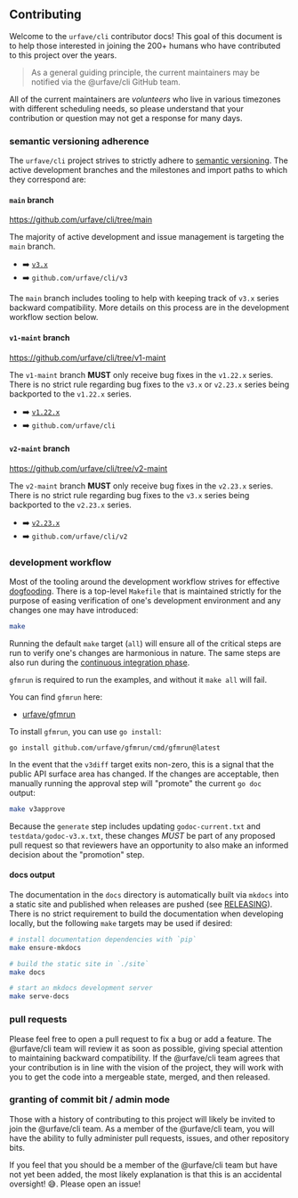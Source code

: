 ## Contributing

Welcome to the `urfave/cli` contributor docs! This goal of this document is to help those
interested in joining the 200+ humans who have contributed to this project over the years.

> As a general guiding principle, the current maintainers may be notified via the
> @urfave/cli GitHub team.

All of the current maintainers are *volunteers* who live in various timezones with
different scheduling needs, so please understand that your contribution or question may
not get a response for many days.

### semantic versioning adherence

The `urfave/cli` project strives to strictly adhere to [semantic
versioning](https://semver.org/spec/v2.0.0.html). The active development branches and the
milestones and import paths to which they correspond are:

#### `main` branch

<https://github.com/urfave/cli/tree/main>

The majority of active development and issue management is targeting the `main` branch.

- :arrow_right: [`v3.x`](https://github.com/urfave/cli/milestone/5)
- :arrow_right: `github.com/urfave/cli/v3`

The `main` branch includes tooling to help with keeping track of `v3.x` series backward
compatibility. More details on this process are in the development workflow section below.

#### `v1-maint` branch

<https://github.com/urfave/cli/tree/v1-maint>

The `v1-maint` branch **MUST** only receive bug fixes in the `v1.22.x` series. There is no
strict rule regarding bug fixes to the `v3.x` or `v2.23.x` series being backported to the
`v1.22.x` series.

- :arrow_right: [`v1.22.x`](https://github.com/urfave/cli/milestone/11)
- :arrow_right: `github.com/urfave/cli`

#### `v2-maint` branch

<https://github.com/urfave/cli/tree/v2-maint>

The `v2-maint` branch **MUST** only receive bug fixes in the `v2.23.x` series. There is no
strict rule regarding bug fixes to the `v3.x` series being backported to the `v2.23.x`
series.

- :arrow_right: [`v2.23.x`](https://github.com/urfave/cli/milestone/16)
- :arrow_right: `github.com/urfave/cli/v2`

### development workflow

Most of the tooling around the development workflow strives for effective
[dogfooding](https://en.wikipedia.org/wiki/Eating_your_own_dog_food). There is a top-level
`Makefile` that is maintained strictly for the purpose of easing verification of one's
development environment and any changes one may have introduced:

```sh
make
```

Running the default `make` target (`all`) will ensure all of the critical steps are run to
verify one's changes are harmonious in nature. The same steps are also run during the
[continuous integration
phase](https://github.com/urfave/cli/blob/main/.github/workflows/test.yml).

`gfmrun` is required to run the examples, and without it `make all` will fail.

You can find `gfmrun` here:

- [urfave/gfmrun](https://github.com/urfave/gfmrun)

To install `gfmrun`, you can use `go install`:

```
go install github.com/urfave/gfmrun/cmd/gfmrun@latest
```

In the event that the `v3diff` target exits non-zero, this is a signal that the public API
surface area has changed. If the changes are acceptable, then manually running the
approval step will "promote" the current `go doc` output:

```sh
make v3approve
```

Because the `generate` step includes updating `godoc-current.txt` and
`testdata/godoc-v3.x.txt`, these changes *MUST* be part of any proposed pull request so
that reviewers have an opportunity to also make an informed decision about the "promotion"
step.

#### docs output

The documentation in the `docs` directory is automatically built via `mkdocs` into a
static site and published when releases are pushed (see [RELEASING](./RELEASING.md)). There
is no strict requirement to build the documentation when developing locally, but the
following `make` targets may be used if desired:

```sh
# install documentation dependencies with `pip`
make ensure-mkdocs
```

```sh
# build the static site in `./site`
make docs
```

```sh
# start an mkdocs development server
make serve-docs
```

### pull requests

Please feel free to open a pull request to fix a bug or add a feature. The @urfave/cli
team will review it as soon as possible, giving special attention to maintaining backward
compatibility. If the @urfave/cli team agrees that your contribution is in line with the
vision of the project, they will work with you to get the code into a mergeable state,
merged, and then released.

### granting of commit bit / admin mode

Those with a history of contributing to this project will likely be invited to join the
@urfave/cli team. As a member of the @urfave/cli team, you will have the ability to fully
administer pull requests, issues, and other repository bits.

If you feel that you should be a member of the @urfave/cli team but have not yet been
added, the most likely explanation is that this is an accidental oversight! :sweat_smile:.
Please open an issue!

<!--
vim:tw=90
-->
